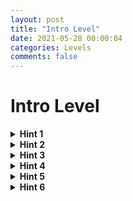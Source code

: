 ```yaml
---
layout: post
title: "Intro Level"
date: 2021-05-28 00:00:04
categories: Levels
comments: false
---
```


# Intro Level

<details>
	<summary><b>Hint 1</b></summary>
	<p> </p>
	<p>The Google Cloud platform automatically logs many events that take place on the cloud system. To view events related to the leaked key, we can open the log explorer at the url here:</p> 
	<pre><code>https://console.cloud.google.com/logs/query?q=search&referrer=search&project=[ProjectName]</code></pre>
	<p> </p>
</details>

<details>
	<summary><b>Hint 2</b></summary>
	<p> </p>
	<p>The key we are concerned about is stored in the start directory of the console. Navigate there and view the contents of “intro-leaked.json” by entering ‘cat start/intro-leaked.json’ in the cloud shell.</p>
	<p>Near the top there should be a line that looks something like this: </p>
	<pre><code>"private_key_id": "4bc0bf03d99620a3ba9e6c016ec27705b55ef6f5"</code></pre>
	<p> </p>
	<p>This private key ID will be associated with any logs for events performed using the leaked key for authorization.</p>
</details>

<details>
	<summary><b>Hint 3</b></summary>
	<p> </p>
	<p>The query builder at the top of the log explorer is a very useful tool for navigating the logs of a cloud system. To view the logs associated with the leaked key, simply enter the private key ID into the query builder and run the query. </p>
	<p> </p>
</details>

<details>
	<summary><b>Hint 4</b></summary>
	<p> </p>
	<p>The results should be the logs for two events. Notice that the first event has the tag</p>
	<pre><code>CreateServiceAccountKey</code></pre>
	<p> </p>
	<p>this is from when the key was initially generated during the system’s deployment. The second event has the tag</p>
	<pre><code>storage.buckets.get</code></pre>
	<p> </p>
	<p>which is the kind of activity we’re looking for concerning the leaked key. Click on this log and expand the nested fields using the button on the top right of the log.</p>
	<p> </p>
</details>

<details>
	<summary><b>Hint 5</b></summary>
	<p> </p>
	<p>Under “Authentication info" you can find the</p>
	<pre><code>serviceAccountKeyName</code></pre>
	<p> </p>
	<p>field. This field holds the unique identifier for any service account using the leaked key to authenticate actions, which is why we are able to run a query on the leaked key to find these logs. The field should look like this:</p>
	<pre><code>serviceAccountKeyName: 
	"//iam.googleapis.com/projects/thunder-305703/serviceAccounts/intro-npc@[ProjectName].iam.gserviceaccount.com/keys/[PrivateKeyID]"</code></pre>
	<p> </p>
</details>
<details>
	<summary><b>Hint 6</b></summary>
	<p> </p>
	<p>We have found the key name for the service account using the leaked key now, but we have also been tasked with figuring out what data has been accessed with the leaked key. We’re already looking at the correct log, so we can examine it to find the name of the bucket accessed. Unfortunately, the logs do not tell us the name of the file accessed, only which bucket was storing the file. Even so, we know that any data stored in this bucket is potentially compromised, while data in other buckets is still secure for the time being.</p>
	<p> </p>
</details>
	




